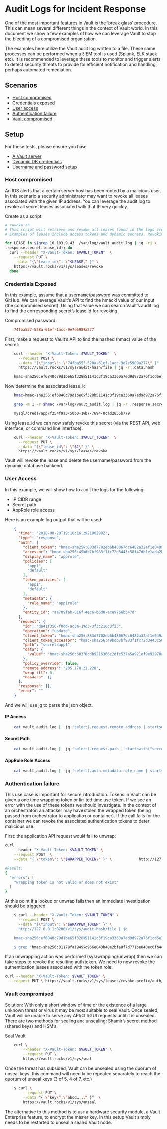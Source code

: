 # Audit Logs for Incident Response

One of the most important features in Vault is the ‘break glass’ procedure. This can mean several different things in the context of Vault world. In this document we show a few examples of how we can leverage Vault to stop the bleeding of a compromised organization.

The examples here utilize the Vault audit log written to a file. These same processes can be performed when a SIEM tool is used (Splunk, ELK stack etc). It is recommended to leverage these tools to monitor and trigger alerts to detect security threats to provide for efficient notification and handling, perhaps automated remediation.

## Scenarios

- [Host compromised](#host)
- [Credentials exposed](#creds)
- [User access](#user)
- [Authentication failure](#auth)
- [Vault compromised](#vault)

## Setup

For these tests, please ensure you have

- [A Vault server](../operations/provision-vault)
- [Dynamic DB credentials](../secrets/database-mysql)
- [Username and password setup](https://www.vaultproject.io/api/auth/userpass/index.html)

### <a name="host"></a>Host compromised

An IDS alerts that a certain server host has been rooted by a malicious user. In this scenario a security administrator may want to revoke all leases associated with the given IP address. You can leverage the audit log to revoke all secret leases associated with that IP very quickly.

Create as a script:

```bash
# revoke.sh
# This script will retrieve and revoke all leases found in the logs created by the compromised IP.
# Examples of leases include access tokens and dynamic secrets. Revoking the lease will revoke these.

for LEASE in $(grep 10.103.9.43  /var/log/vault_audit.log | jq -rj \
.response.secret.lease_id); do
  curl --header "X-Vault-Token: $VAULT_TOKEN"  \
    --request PUT \
    --data "{\"lease_id\": \"$LEASE\" }" \
    https://vault.rocks/v1/sys/leases/revoke
  done
```

### <a name="creds"></a> Credentials Exposed

In this example, assume that a username/password was committed to GitHub. We can leverage Vault’s API to find the hmac’d value of our input (the compromised secret). Using that value we can search Vault’s audit log to find the corresponding secret’s lease id for revoking.

Compromised password:

```ini
    74fba557-528a-61ef-1acc-9e7e5989a277
```

First, make a request to Vault’s API to find the hashed (hmac) value of the secret:

```bash
    curl --header "X-Vault-Token: $VAULT_TOKEN"  \
      --request POST \
      --data "{\"input\": \"74fba557-528a-61ef-1acc-9e7e5989a277\" }"  \
      https://vault.rocks/v1/sys/audit-hash/file | jq -r .data.hash

    hmac-sha256:ef6840c79d1be65f328b51141c3f19ca3360a7ed9d972a76f1cd6e7c240436ca
```

Now determine the associated lease_id

```bash
    hmac=hmac-sha256:ef6840c79d1be65f328b51141c3f19ca3360a7ed9d972a76f1cd6e7c240436ca

    grep -m 1 -r $hmac /var/log/vault_audit.log | jq -r .response.secret.lease_id

    mysql/creds/app/f254f9a3-50b0-16b7-7694-0cad2855b779
```

Using lease_id we can now safely revoke this secret (via the REST API, web interface, or command line interface).

```bash
    curl --header "X-Vault-Token: $VAULT_TOKEN"  \
      --request PUT \
      --data "{\"lease_id\": \"$1\" }" \
      https://vault.rocks/v1/sys/leases/revoke
```

Vault will revoke the lease and delete the username/password from the dynamic database backend.

### <a name="user"></a> User Access

In this example, we will show how to audit the logs for the following:

- IP CIDR range
- Secret path
- AppRole role access

Here is an example log output that will be used:

```json
    {
      "time": "2018-08-28T19:10:16.292180298Z",
      "type": "response",
      "auth": {
        "client_token": "hmac-sha256:883d7702eb6b48067dc6482a32af1e049a301dd0722fe6d95d19d4534a3609bf",
        "accessor": "hmac-sha256:49bdb7bf983f1fc72d3443c58147db1e1ada2b715894e6384a4c0208925ee99c",
        "display_name": "approle",
        "policies": [
          "app1",
          "default"
        ],
        "token_policies": [
          "app1",
          "default"
        ],
        "metadata": {
          "role_name": "app1role"
        },
        "entity_id": "aa709fab-816f-4ec6-b6d0-ace9766b347d"
      },
      "request": {
        "id": "da41f356-f0dd-ac3a-19c3-3f3c210c3f23",
        "operation": "update",
        "client_token": "hmac-sha256:883d7702eb6b48067dc6482a32af1e049a301dd0722fe6d95d19d4534a3609bf",
        "client_token_accessor": "hmac-sha256:49bdb7bf983f1fc72d3443c58147db1e1ada2b715894e6384a4c0208925ee99c",
        "path": "secret/app1",
        "data": {
          "value": "hmac-sha256:68370cdb9216366c2dfc537a5a921ef9e92970a721aeb33996e7827b783b7a92"
        },
        "policy_override": false,
        "remote_address": "205.178.21.228",
        "wrap_ttl": 0,
        "headers": {}
      },
      "response": {},
      "error": ""
    }
```

And we will use [jq](https://stedolan.github.io/jq/download/) to parse the json object.

#### IP Access

```bash
    cat vault_audit.log |  jq 'select(.request.remote_address | startswith("205.178"))'
```

#### Secret Path

```bash
    cat vault_audit.log |  jq 'select(.request.path | startswith("secret/app1"))'
```

#### AppRole Role Access

```bash
    cat vault_audit.log |  jq 'select(.auth.metadata.role_name | startswith("app1role"))'
```

### <a name="auth"></a> Authentication failure

This use case is important for secure introduction. Tokens in Vault can be given a one time wrapping token or limited time use token. If we see an error with the use of these tokens we should investigate. In the context of an orchestrator: an attacker may have stolen the wrapped token (being passed from orchestrator to application or container). If the call fails for the container we can revoke the associated authentication tokens to deter malicious use.

First: the application API request would fail to unwrap:

```bash
curl
    --header "X-Vault-Token: $VAULT_TOKEN" \
    --request POST  \
    --data "{ \"token\": \"$WRAPPED_TOKEN\" }" \            http://127.0.0.1:8200/v1/sys/wrapping/unwrap | jq

#Result:
{
  "errors": [
    "wrapping token is not valid or does not exist"
  ]
}

```

At this point if a lookup or unwrap fails then an immediate investigation should be triggered

```bash
    $ curl --header "X-Vault-Token: $VAULT_TOKEN" \
      --request POST \
      --data "{\"input\": \"$WRAPPED_TOKEN" }" \
      http://127.0.0.1:8200/v1/sys/audit-hash/file | jq

    hmac-sha256:ef6840c79d1be65f328b51141c3f19ca3360a7ed9d972a76f1cd6e7c240436ca

    $ grep "hmac-sha256:31178fa19495c966e843b40e2bfa8f7d771be840ec6fb4c7270a01d5f08d5469" /var/log/vault_audit.log | grep unwrap | jq.
```

If an unwrapping action was performed (sys/wrapping/unwrap) then we can take steps to revoke the resulting auth token.
We need to now revoke the authentication leases associated with the token role.

```bash
curl --header "X-Vault-Token: $VAULT_TOKEN" \
  --request PUT \ https://vault.rocks/v1/sys/leases/revoke-prefix/auth/token/create/${ROLE}

```

### <a name="vault"></a> Vault compromised

Solution: With only a short window of time or the existence of a large unknown threat or virus it may be most suitable to seal Vault. Once sealed, Vault will be unable to serve any API/CLI/GUI requests until it is unsealed. There are two methods for sealing and unsealing: Shamir’s secret method (shared keys) and HSM’s

Seal Vault

```bash
    curl \
        --header "X-Vault-Token: $VAULT_TOKEN" \
        --request PUT \
        https://vault.rocks/v1/sys/seal
```

Once the threat has subsided, Vault can be unsealed using the quorum of unseal keys. this command will need to be repeated separately to reach the quorum of unseal keys (3 of 5, 4 of 7, etc.)

```bash
    $ curl \
        --request PUT \
        --data “{ \”key\”:\”abcd…..\” }”  \
        https://vault.rocks/v1/sys/unseal
```

The alternative to this method is to use a hardware security module, a Vault Enterprise feature, to encrypt the master key. In this setup Vault simply needs to be restarted to unseal a sealed Vault node.
